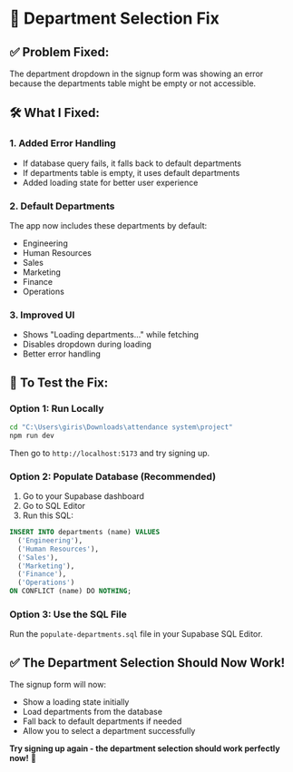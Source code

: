 # 🔧 Department Selection Fix

## ✅ **Problem Fixed:**
The department dropdown in the signup form was showing an error because the departments table might be empty or not accessible.

## 🛠️ **What I Fixed:**

### 1. **Added Error Handling**
- If database query fails, it falls back to default departments
- If departments table is empty, it uses default departments
- Added loading state for better user experience

### 2. **Default Departments**
The app now includes these departments by default:
- Engineering
- Human Resources  
- Sales
- Marketing
- Finance
- Operations

### 3. **Improved UI**
- Shows "Loading departments..." while fetching
- Disables dropdown during loading
- Better error handling

## 🚀 **To Test the Fix:**

### **Option 1: Run Locally**
```bash
cd "C:\Users\giris\Downloads\attendance system\project"
npm run dev
```
Then go to `http://localhost:5173` and try signing up.

### **Option 2: Populate Database (Recommended)**
1. Go to your Supabase dashboard
2. Go to SQL Editor
3. Run this SQL:
```sql
INSERT INTO departments (name) VALUES
  ('Engineering'),
  ('Human Resources'),
  ('Sales'),
  ('Marketing'),
  ('Finance'),
  ('Operations')
ON CONFLICT (name) DO NOTHING;
```

### **Option 3: Use the SQL File**
Run the `populate-departments.sql` file in your Supabase SQL Editor.

## ✅ **The Department Selection Should Now Work!**

The signup form will now:
- Show a loading state initially
- Load departments from the database
- Fall back to default departments if needed
- Allow you to select a department successfully

**Try signing up again - the department selection should work perfectly now!** 🎉





